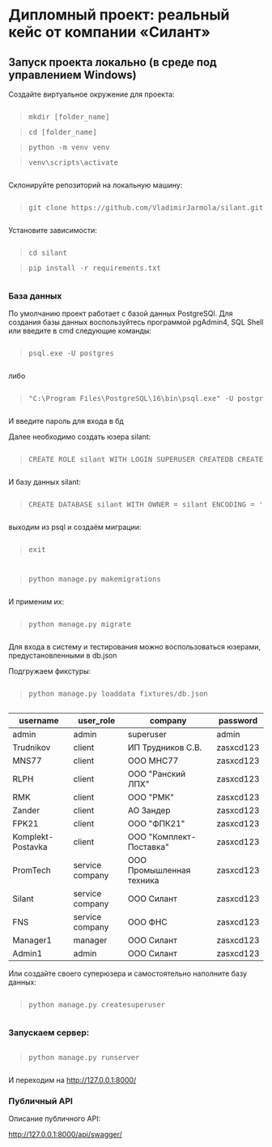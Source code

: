 <h1>Дипломный проект: реальный кейс от компании «Силант»</h1>

<h2>Запуск проекта локально (в среде под управлением Windows)</h2>

<p>Создайте виртуальное окружение для проекта:</p>
<pre>
<blockquote>mkdir [folder_name]</blockquote><blockquote>cd [folder_name]</blockquote><blockquote>python -m venv venv</blockquote><blockquote>venv\scripts\activate</blockquote></pre>

<p>Склонируйте репозиторий на локальную машину:</p>

<pre><blockquote>git clone https://github.com/VladimirJarmola/silant.git</blockquote></pre>

<p>Установите зависимости:</p>

<pre><blockquote>cd silant</blockquote><blockquote>pip install -r requirements.txt</blockquote></pre>

<h3>База данных</h3>
<p>По умолчанию проект работает с базой данных PostgreSQl. Для создания базы данных воспользуйтесь программой pgAdmin4, SQL Shell или введите в cmd следующие команды: </p>
 
<pre><blockquote>psql.exe -U postgres</blockquote></pre>
<p>либо</p>
<pre><blockquote>"C:\Program Files\PostgreSQL\16\bin\psql.exe" -U postgres (если psql не добавлена в переменную PATH)</blockquote></pre>

<p>И введите пароль для входа в бд</p>
<p>Далее необходимо создать юзера silant:</p>
 
<pre><blockquote>CREATE ROLE silant WITH LOGIN SUPERUSER CREATEDB CREATEROLE INHERIT NOREPLICATION CONNECTION LIMIT -1 PASSWORD 'silant';</blockquote></pre>

<p>И базу данных silant:</p>
 
<pre><blockquote>CREATE DATABASE silant WITH OWNER = silant ENCODING = 'UTF8' LOCALE_PROVIDER = 'libc' CONNECTION LIMIT = -1 IS_TEMPLATE = False;</blockquote></pre>

<p>выходим из psql и создаём миграции:</p>
 
<pre><blockquote>exit</blockquote></pre>
<pre><blockquote>python manage.py makemigrations</blockquote></pre>

<p>И применим их:</p>
 
<pre><blockquote>python manage.py migrate</blockquote></pre>

<p>Для входа в систему и тестирования можно воспользоваться юзерами, предустановленными в db.json</p>

<p>Подгружаем фикстуры:</p>
 
<pre><blockquote>python manage.py loaddata fixtures/db.json</blockquote></pre>


| username          	| user_role       	| company                  	| password  	|
|-------------------	|-----------------	|--------------------------	|-----------	|
| admin             	| admin           	| superuser                	| admin     	|
| Trudnikov         	| client          	| ИП Трудников С.В.        	| zasxcd123 	|
| MNS77             	| client          	| ООО МНС77                	| zasxcd123 	|
| RLPH              	| client          	| ООО "Ранский ЛПХ"        	| zasxcd123 	|
| RMK               	| client          	| ООО "РМК"                	| zasxcd123 	|
| Zander            	| client          	| АО Зандер                	| zasxcd123 	|
| FPK21             	| client          	| ООО "ФПК21"              	| zasxcd123 	|
| Komplekt-Postavka 	| client          	| ООО "Комплект-Поставка"  	| zasxcd123 	|
| PromTech          	| service company 	| ООО Промышленная техника 	| zasxcd123 	|
| Silant            	| service company 	| ООО Силант               	| zasxcd123 	|
| FNS               	| service company 	| ООО ФНС                  	| zasxcd123 	|
| Manager1          	| manager         	| ООО Силант               	| zasxcd123 	|
| Admin1            	| admin           	| ООО Силант               	| zasxcd123 	|

<p>Или создайте своего суперюзера и самостоятельно наполните базу данных:</p>
<pre><blockquote>python manage.py createsuperuser</blockquote></pre>

<h3>Запускаем сервер:</h3>
<pre><blockquote>python manage.py runserver</blockquote></pre>
<p>И переходим на <a href="http://127.0.0.1:8000/">http://127.0.0.1:8000/</a></p>

<h3>Публичный API</h3>
<p>Описание публичного API:</p>

<a href='http://127.0.0.1:8000/api/swagger/'>http://127.0.0.1:8000/api/swagger/</a>